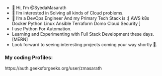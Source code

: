 - 👋 Hi, I’m @SyedaMasarath
- 👀 I’m interested in Solving all kinds of Cloud problems.
- 🌱 I’m a DevOps Engineer And my Primary Tech Stack is :[ AWS k8s Docker Python Linux Ansible Terraform Domo Cloud Security ]
- I use Python For Automation.
- Learning and Experimenting with Full Stack Development these days. [MERN]
- Look forward to seeing interesting projects coming your way shortly 🤠.


<h3>My coding Profiles:</h3><p>https://auth.geeksforgeeks.org/user/zmasarath</p>

<!---
SyedaMasarath/SyedaMasarath is a ✨ special ✨ repository because its `README.md` (this file) appears on your GitHub profile.
You can click the Preview link to take a look at your changes.
--->
